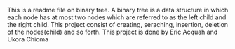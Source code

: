 This is a readme file on binary tree. A binary tree
is a data structure in which each node has at most
two nodes which are referred to as the left child
and the right child. This project consist of creating,
seraching, insertion, deletion of the nodes(child)
and so forth.
This project is done by Eric Acquah and Ukora Chioma
